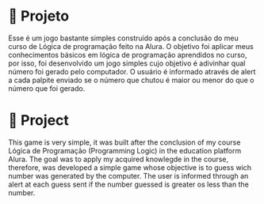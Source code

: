 # 💾 Projeto

Esse é um jogo bastante simples construído após a conclusão do meu curso de Lógica de programação feito na Alura. O objetivo foi aplicar meus conhecimentos básicos em lógica de programação aprendidos no curso, por isso, foi desenvolvido um jogo simples cujo objetivo é adivinhar qual número foi gerado pelo computador. 
O usuário é informado através de alert a cada palpite enviado se o número que chutou é maior ou menor do que o número que foi gerado.

# 💾 Project

This game is very simple, it was built after the conclusion of my course Lógica de Programação (Programming Logic) in the education platform Alura. The goal was to apply my acquired knowlegde in the course, therefore, was developed a simple game whose objective is to guess wich number was generated by the computer.
The user is informed through an alert at each guess sent if the number guessed is greater os less than the number.